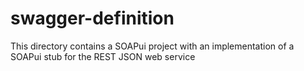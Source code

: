 # swagger-definition
This directory contains a SOAPui project with an implementation of a SOAPui stub for the REST JSON web service 
